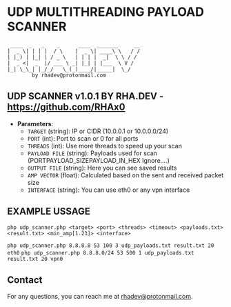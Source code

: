 # UDP MULTITHREADING PAYLOAD SCANNER

```
 ____  _   _    _      ____  _______     __
|  _ \| | | |  / \    |  _ \| ____\ \   / /
| |_) | |_| | / _ \   | | | |  _|  \ \ / / 
|  _ <|  _  |/ ___ \ _| |_| | |___  \ V /  
|_| \_\_| |_/_/   \_(_)____/|_____|  \_/ 
        by rhadev@protonmail.com              	
```

## UDP SCANNER v1.0.1 BY RHA.DEV - https://github.com/RHAx0

- **Parameters**:
  - `TARGET` (string): IP or CIDR (10.0.0.1 or 10.0.0.0/24)
  - `PORT` (int): Port to scan or 0 for all ports
  - `THREADS` (int): Use more threads to speed up your scan
  - `PAYLOAD FILE` (string): Payloads used for scan (PORT<space>PAYLOAD_SIZE<space>PAYLOAD_IN_HEX<space> Ignore....)
  - `OUTPUT FILE` (string): Here you can see saved results
  - `AMP VECTOR` (float): Calculated based on the sent and received packet size
  - `INTERFACE` (string): You can use eth0 or any vpn interface
  

## EXAMPLE USSAGE
```php udp_scanner.php <target> <port> <threads> <timeout> <payloads.txt> <result.txt> <min_amp[1.23]> <interface>```

```php udp_scanner.php 8.8.8.8 53 100 3 udp_payloads.txt result.txt 20 eth0```
```php udp_scanner.php 8.8.8.0/24 53 500 1 udp_payloads.txt result.txt 20 vpn0```


## Contact
For any questions, you can reach me at [rhadev@protonmail.com](mailto:rhadev@protonmail.com).
